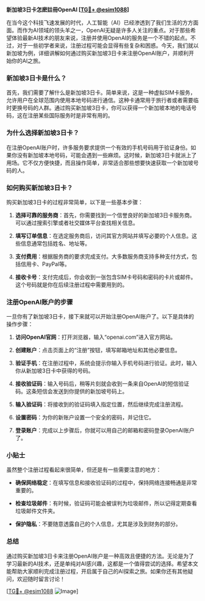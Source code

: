 **新加坡3日卡怎麽註冊OpenAI [[TG💪+ @esim1088](https://t.me/s/esim1088)]**

在当今这个科技飞速发展的时代，人工智能（AI）已经渗透到了我们生活的方方面面。而作为AI领域的领头羊之一，OpenAI无疑是许多人关注的重点。对于那些希望体验最新AI技术的朋友来说，注册并使用OpenAI的服务是一个不错的起点。不过，对于一些初学者来说，注册过程可能会显得有些复杂和困惑。今天，我们就以新加坡为例，详细讲解如何通过购买新加坡3日卡来注册OpenAI账户，并顺利开始你的AI之旅。

### 新加坡3日卡是什么？

首先，我们需要了解什么是新加坡3日卡。简单来说，这是一种虚拟SIM卡服务，允许用户在全球范围内使用本地号码进行通信。这种卡通常用于旅行者或者需要临时更换号码的人群。通过购买新加坡3日卡，你可以获得一个新加坡本地的电话号码，这在注册某些国际服务时是非常有用的。

### 为什么选择新加坡3日卡？

在注册OpenAI账户时，许多服务要求提供一个有效的手机号码用于验证身份。如果你没有新加坡本地号码，可能会遇到一些麻烦。这时候，新加坡3日卡就派上了用场。它不仅方便快捷，而且操作简单，非常适合那些想要快速获取一个新加坡号码的人。

### 如何购买新加坡3日卡？

购买新加坡3日卡的过程非常简单，以下是一些基本步骤：

1. **选择可靠的服务商**：首先，你需要找到一个信誉良好的新加坡3日卡服务商。可以通过搜索引擎或者社交媒体平台查找相关信息。
   
2. **填写订单信息**：在选定服务商后，访问其官方网站并填写必要的个人信息。这些信息通常包括姓名、地址等。

3. **支付费用**：根据服务商的要求完成支付。大多数服务商支持多种支付方式，包括信用卡、PayPal等。

4. **接收卡号**：支付完成后，你会收到一张包含SIM卡号码和密码的卡片或邮件。这个号码就是你在后续注册过程中需要用到的。

### 注册OpenAI账户的步骤

一旦你有了新加坡3日卡，接下来就可以开始注册OpenAI账户了。以下是具体的操作步骤：

1. **访问OpenAI官网**：打开浏览器，输入“openai.com”进入官方网站。

2. **创建账户**：点击页面上的“注册”按钮，填写邮箱地址和其他必要信息。

3. **验证手机**：在注册过程中，系统会提示你输入手机号码进行验证。此时，输入你从新加坡3日卡中获得的号码。

4. **接收验证码**：输入号码后，稍等片刻就会收到一条来自OpenAI的短信验证码。这条短信会发送到你提供的新加坡号码上。

5. **输入验证码**：将接收到的验证码填入指定位置，然后继续完成注册流程。

6. **设置密码**：为你的新账户设置一个安全的密码，并记住它。

7. **登录账户**：完成以上步骤后，你就可以用自己的邮箱和密码登录OpenAI账户了。

### 小贴士

虽然整个注册过程看起来很简单，但还是有一些需要注意的地方：

- **确保网络稳定**：在填写信息和接收验证码的过程中，保持网络连接畅通是非常重要的。
  
- **检查垃圾邮件**：有时候，验证码可能会被误判为垃圾邮件，所以记得定期查看垃圾邮件文件夹。

- **保护隐私**：不要随意透露自己的个人信息，尤其是涉及到财务的部分。

### 总结

通过购买新加坡3日卡来注册OpenAI账户是一种高效且便捷的方法。无论是为了学习最新的AI技术，还是单纯对AI感兴趣，这都是一个值得尝试的选择。希望本文能帮助大家顺利完成注册过程，开启属于自己的AI探索之旅。如果你还有其他疑问，欢迎随时留言讨论！

[[TG💪+ @esim1088](https://t.me/s/esim1088) ![Image](https://i.postimg.cc/4NQfJmqS/Snipaste-2025-05-13-00-14-12.png)]